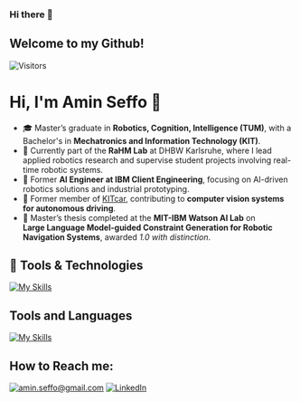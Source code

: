 ### Hi there 👋

<!--
**AminSeffo/AminSeffo** is a ✨ _special_ ✨ repository because its `README.md` (this file) appears on your GitHub profile.

Here are some ideas to get you started:

- 🔭 I’m currently working on ...
- 🌱 I’m currently learning ...
- 👯 I’m looking to collaborate on ...
- 🤔 I’m looking for help with ...
- 💬 Ask me about ...
- 📫 How to reach me: ...
- 😄 Pronouns: ...
- ⚡ Fun fact: ...
-->

## Welcome to my Github!
![Visitors](https://api.visitorbadge.io/api/visitors?path=AminSeffo&countColor=%2337d67a)

# Hi, I'm Amin Seffo 👋

- 🎓 Master’s graduate in **Robotics, Cognition, Intelligence (TUM)**, with a Bachelor's in **Mechatronics and Information Technology (KIT)**.  
- 🔬 Currently part of the **RaHM Lab** at DHBW Karlsruhe, where I lead applied robotics research and supervise student projects involving real-time robotic systems.  
- 🤖 Former **AI Engineer at IBM Client Engineering**, focusing on AI-driven robotics solutions and industrial prototyping.  
- 🚗 Former member of [KITcar][kit], contributing to **computer vision systems for autonomous driving**.  
- 🧠 Master’s thesis completed at the **MIT-IBM Watson AI Lab** on  
  **Large Language Model-guided Constraint Generation for Robotic Navigation Systems**, awarded *1.0 with distinction*.  

## 🚀 Tools & Technologies

[![My Skills](https://skillicons.dev/icons?i=python,cpp,c,tensorflow,ros,arduino,docker,linux,raspberrypi,matlab,blender)](https://skillicons.dev)

[kit]: https://kitcar-team.de/

## Tools and Languages
[![My Skills](https://skillicons.dev/icons?i=arduino,blender,c,cpp,docker,linux,matlab,raspberrypi,ros,tensorflow,python)](https://skillicons.dev)

<!--
![GitHub Stats](https://github-readme-stats.vercel.app/api?username=franfrancisco9&show_icons=true&bg_color=30,e96443,904e95&title_color=fff&text_color=fff&icon_color=fff&count_private=true)

![Top Languages](https://github-readme-stats.vercel.app/api/top-langs/?username=franfrancisco9&theme=nord&count_private=true)
-->

## How to Reach me:
<a href="mailto:ameenseffo@gmail.com">![amin.seffo@gmail.com](https://img.shields.io/badge/Gmail-D14836?style=for-the-badge&logo=gmail&logoColor=white)</a>
<a href="https://www.linkedin.com/in/amin-seffo-4647b9202/">![LinkedIn](https://img.shields.io/badge/LinkedIn-0077B5?style=for-the-badge&logo=linkedin&logoColor=white)</a>

[kit]: https://kitcar-team.de/
[github]: https://github.com/AminSeffo
